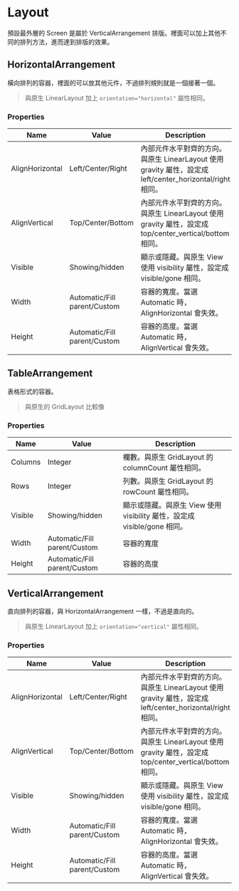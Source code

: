 # Layout

預設最外層的 Screen 是屬於 VerticalArrangement 排版。裡面可以加上其他不同的排列方法，進而達到排版的效果。

## HorizontalArrangement

橫向排列的容器，裡面的可以放其他元件，不過排列規則就是一個接著一個。

> 與原生 LinearLayout 加上 `orientation="horizontal"` 屬性相同。

### Properties

| Name | Value | Description |
| ---- | ----- | ----------- |
| AlignHorizontal | Left/Center/Right | 內部元件水平對齊的方向。與原生 LinearLayout 使用 gravity 屬性，設定成 left/center_horizontal/right 相同。 |
| AlignVertical | Top/Center/Bottom | 內部元件水平對齊的方向。與原生 LinearLayout 使用 gravity 屬性，設定成 top/center_vertical/bottom 相同。 |
| Visible | Showing/hidden | 顯示或隱藏。與原生 View 使用 visibility 屬性，設定成 visible/gone 相同。 |
| Width | Automatic/Fill parent/Custom | 容器的寬度。當選 Automatic 時， AlignHorizontal 會失效。 |
| Height | Automatic/Fill parent/Custom | 容器的高度。當選 Automatic 時， AlignVertical 會失效。 |

## TableArrangement

表格形式的容器。

> 與原生的 GridLayout 比較像

### Properties

| Name | Value | Description  |
| ---- | ----- | -----------  |
| Columns| Integer | 欄數。與原生 GridLayout 的 columnCount 屬性相同。 |
| Rows | Integer | 列數。與原生 GridLayout 的 rowCount 屬性相同。 |
| Visible | Showing/hidden | 顯示或隱藏。與原生 View 使用 visibility 屬性，設定成 visible/gone 相同。 |
| Width | Automatic/Fill parent/Custom | 容器的寬度 |
| Height | Automatic/Fill parent/Custom | 容器的高度 |

## VerticalArrangement

直向排列的容器，與 HorizontalArrangement 一樣，不過是直向的。

> 與原生 LinearLayout 加上 `orientation="vertical"` 屬性相同。

### Properties

| Name | Value | Description  |
| ---- | ----- | -----------  |
| AlignHorizontal | Left/Center/Right | 內部元件水平對齊的方向。與原生 LinearLayout 使用 gravity 屬性，設定成 left/center_horizontal/right 相同。 |
| AlignVertical | Top/Center/Bottom | 內部元件水平對齊的方向。與原生 LinearLayout 使用 gravity 屬性，設定成 top/center_vertical/bottom 相同。 |
| Visible | Showing/hidden | 顯示或隱藏。與原生 View 使用 visibility 屬性，設定成 visible/gone 相同。 |
| Width | Automatic/Fill parent/Custom | 容器的寬度。當選 Automatic 時， AlignHorizontal 會失效。 |
| Height | Automatic/Fill parent/Custom | 容器的高度。當選 Automatic 時， AlignVertical 會失效。 |
